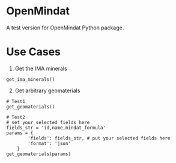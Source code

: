# OpenMindat
A test version for OpenMindat Python package.

# Use Cases

1. Get the IMA minerals

```{python}
get_ima_minerals()
```

2. Get arbitrary geomaterials

```{python}
# Test1
get_geomaterials()

# Test2
# set your selected fields here
fields_str = 'id,name,mindat_formula'
params = {
        'fields': fields_str, # put your selected fields here
        'format': 'json'
    }
get_geomaterials(params)
```
